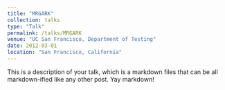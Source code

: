 ```yaml
---
title: "MRGARK"
collection: talks
type: "Talk"
permalink: /talks/MRGARK
venue: "UC San Francisco, Department of Testing"
date: 2012-03-01
location: "San Francisco, California"
---
```


This is a description of your talk, which is a markdown files that can be all markdown-ified like any other post. Yay markdown!

